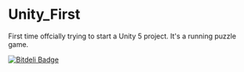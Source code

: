# Unity_First
First time offcially trying to start a Unity 5 project. It's a running puzzle game.


[![Bitdeli Badge](https://d2weczhvl823v0.cloudfront.net/Daomaster/unity_first/trend.png)](https://bitdeli.com/free "Bitdeli Badge")

